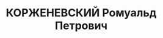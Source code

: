 ---
title: КОРЖЕНЕВСКИЙ Ромуальд Петрович
description: "Род. в 1904, Петербург, русский. Род занятий: до ареста инспектор госхлебоинспекции.\
  \ \n  Осужден Тройкой при НКВД ГССР 13.12.1937. Мера наказания: расстрел с конфискацией\
  \ личного имущества. Дата расстрела: 15.12.1937"
---